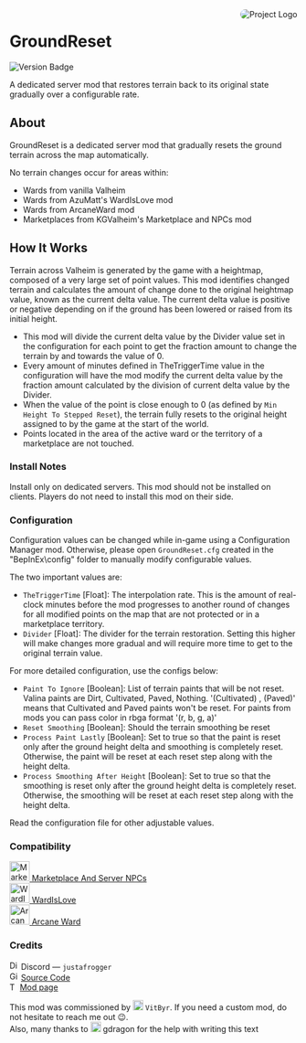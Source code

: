 <img src="https://gcdn.thunderstore.io/live/repository/icons/Frogger-GroundReset-2.5.1.png.128x128_q95.png" align="right" alt="Project Logo" style="border-radius: 10px;">

# GroundReset

![Version Badge](https://img.shields.io/badge/version-2.7.0-green.svg)

A dedicated server mod that restores terrain back to its original state gradually over a configurable rate.

## About

GroundReset is a dedicated server mod that gradually resets the ground terrain across the map automatically.

No terrain changes occur for areas within:

- Wards from vanilla Valheim
- Wards from AzuMatt's WardIsLove mod
- Wards from ArcaneWard mod
- Marketplaces from KGValheim's Marketplace and NPCs mod

## How It Works

Terrain across Valheim is generated by the game with a heightmap, composed of a very large set of point values. This mod
identifies changed terrain and calculates the amount of change done to the original heightmap value, known as the
current delta value. The current delta value is positive or negative depending on if the ground has been lowered or
raised from its initial height.

- This mod will divide the current delta value by the Divider value set in the configuration for each point to get the
  fraction amount to change the terrain by and towards the value of 0.
- Every amount of minutes defined in TheTriggerTime value in the configuration will have the mod modify the current
  delta value by the fraction amount calculated by the division of current delta value by the Divider.
- When the value of the point is close enough to 0 (as defined by ``Min Height To Stepped Reset``), the terrain fully
  resets to the original height assigned to by the game at the start of the world.
- Points located in the area of the active ward or the territory of a marketplace are not touched.

### Install Notes

Install only on dedicated servers. This mod should not be installed on clients. Players do not need to install this mod
on their side.

### Configuration

Configuration values can be changed while in-game using a Configuration Manager mod. Otherwise, please
open ``GroundReset.cfg`` created in the "BepInEx\config" folder to manually modify configurable values.

The two important values are:

- ``TheTriggerTime`` \[Float]: The interpolation rate. This is the amount of real-clock minutes before the mod
  progresses
  to another round of changes for all modified points on the map that are not protected or in a marketplace
  territory.<br>
- ``Divider`` \[Float]: The divider for the terrain restoration. Setting this higher will make changes more gradual and
  will require more time to get to the original terrain value.

For more detailed configuration, use the configs below:

- `Paint To Ignore` \[Boolean]: List of terrain paints that will be not reset. Valina paints are Dirt, Cultivated, Paved, Nothing. '(Cultivated) , (Paved)' means that Cultivated and Paved paints won't be reset. For paints from mods you can pass color in rbga format '(r, b, g, a)'
- `Reset Smoothing` \[Boolean]: Should the terrain smoothing be reset
- `Process Paint Lastly` \[Boolean]: Set to true so that the paint is reset only after the ground height delta and
  smoothing is completely reset. Otherwise, the paint will be reset at each reset step along with the height delta.
- `Process Smoothing After Height` \[Boolean]: Set to true so that the smoothing is reset only after the ground height
  delta is completely reset. Otherwise, the smoothing will be reset at each reset step along with the height delta.

Read the configuration file for other adjustable values.

### Compatibility

<a href="https://valheim.thunderstore.io/package/KGvalheim/Marketplace_And_Server_NPCs_Revamped/">
<img alt="Marketplace Logo" src="https://gcdn.thunderstore.io/live/repository/icons/KGvalheim-Marketplace_And_Server_NPCs_Revamped-9.2.2.png.128x128_q95.jpg" width="35"/> 
Marketplace And Server NPCs</a><br>

<a href="https://valheim.thunderstore.io/package/Azumatt/WardIsLove/">
<img alt="WardIsLove Logo" src="https://gcdn.thunderstore.io/live/repository/icons/Azumatt-WardIsLove-3.4.5.png.128x128_q95.png" width="35"/> 
WardIsLove</a><br>

<a href="https://thunderstore.io/c/valheim/p/KGvalheim/Arcane_Ward/">
<img alt="ArcaneWard Logo" src="https://gcdn.thunderstore.io/live/repository/icons/KGvalheim-Arcane_Ward-0.6.5.png.128x128_q95.png" width="35"/> 
Arcane Ward</a><br>

### Credits

<img alt="Discord Logo" src="https://freelogopng.com/images/all_img/1691730813discord-icon-png.png" width="16"> Discord — `justafrogger`<br>
<img alt="GitHub Logo" src="https://github.githubassets.com/assets/pinned-octocat-093da3e6fa40.svg" width="16"/> <a href="https://github.com/JFHeim/GroundReset">Source Code</a><br>
<img alt="Thunderstore Logo" src="https://gcdn.thunderstore.io/live/community/valheim/PNG_color_logo_only_1_transparent.png" width="14"/> <a href="https://valheim.thunderstore.io/package/Frogger/GroundReset/">Mod page</a><br>

This mod was commissioned by
<img alt="The VitByr avatar" src="https://cdn.discordapp.com/emojis/1103332829414301786.webp" width="18"/>
`VitByr`. If you need a custom mod, do not hesitate to reach me out 😉.<br>
Also, many thanks to
<img alt="The gdragon avatar" src="https://cdn.discordapp.com/emojis/1196058163401736325.webp?size=96&quality=lossless" width="18"/>
gdragon for the help with writing this text
